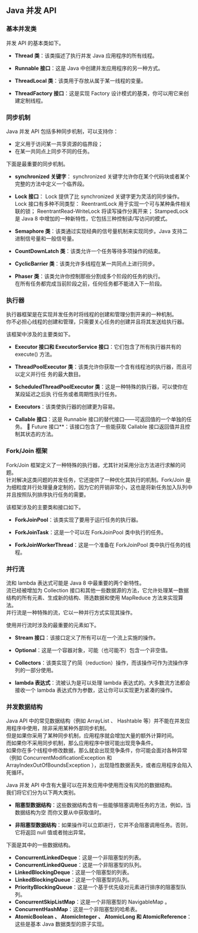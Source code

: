 ## Java 并发 API  
### 基本并发类
并发 API 的基本类如下。
-	**Thread 类**：该类描述了执行并发 Java 应用程序的所有线程。

-	**Runnable 接口**：这是 Java 中创建并发应用程序的另一种方式。
-	**ThreadLocal 类**：该类用于存放从属于某一线程的变量。
-	**ThreadFactory 接口**：这是实现 Factory 设计模式的基类，你可以用它来创建定制线程。
  
  
### 同步机制
Java 并发 API 包括多种同步机制，可以支持你：
-	定义用于访问某一共享资源的临界段；
-	在某一共同点上同步不同的任务。

下面是最重要的同步机制。
-	**synchronized 关键字**： synchronized 关键字允许你在某个代码块或者某个完整的方法中定义一个临界段。

-	**Lock 接口**： Lock 提供了比 synchronized 关键字更为灵活的同步操作。   
Lock 接口有多种不同类型： ReentrantLock 用于实现一个可与某种条件相关联的锁； ReentrantRead-WriteLock 将读写操作分离开来； StampedLock 是 Java 8 中增加的一种新特性，它包括三种控制读/写访问的模式。
-	**Semaphore 类**：该类通过实现经典的信号量机制来实现同步。Java 支持二进制信号量和一般信号量。
-	**CountDownLatch 类**：该类允许一个任务等待多项操作的结束。
-	**CyclicBarrier 类**：该类允许多线程在某一共同点上进行同步。
-	**Phaser 类**：该类允许你控制那些分割成多个阶段的任务的执行。  
在所有任务都完成当前阶段之前，任何任务都不能进入下一阶段。
  
  
### 执行器
执行器框架是在实现并发任务时将线程的创建和管理分割开来的一种机制。  
你不必担心线程的创建和管理，只需要关心任务的创建并且将其发送给执行器。  

该框架中涉及的主要类如下。
-	**Executor 接口和 ExecutorService 接口**：它们包含了所有执行器共有的 execute() 方法。

-	**ThreadPoolExecutor 类**：该类允许你获取一个含有线程池的执行器，而且可以定义并行任
务的最大数目。
-	**ScheduledThreadPoolExecutor 类**：这是一种特殊的执行器，可以使你在某段延迟之后执
行任务或者周期性执行任务。
-	**Executors**：该类使执行器的创建更为容易。
-	**Callable 接口**：这是 Runnable 接口的替代接口——可返回值的一个单独的任务。
 Future 接口**：该接口包含了一些能获取 Callable 接口返回值并且控制其状态的方法。
  
  
### Fork/Join 框架
Fork/Join 框架定义了一种特殊的执行器，尤其针对采用分治方法进行求解的问题。  
针对解决这类问题的并发任务，它还提供了一种优化其执行的机制。Fork/Join 是为细粒度并行处理量身定制的，因为它的开销非常小，这也是将新任务加入队列中并且按照队列排序执行任务的需要。  

该框架涉及的主要类和接口如下。
-	**ForkJoinPool**：该类实现了要用于运行任务的执行器。

-	**ForkJoinTask**：这是一个可以在 ForkJoinPool 类中执行的任务。
-	**ForkJoinWorkerThread**：这是一个准备在 ForkJoinPool 类中执行任务的线程。
  
  
### 并行流
流和 lambda 表达式可能是 Java 8 中最重要的两个新特性。  
流已经被增加为 Collection 接口和其他一些数据源的方法，它允许处理某一数据结构的所有元素、生成新的结构、筛选数据和使用 MapReduce 方法来实现算法。  
并行流是一种特殊的流，它以一种并行方式实现其操作。  

使用并行流时涉及的最重要的元素如下。
-	**Stream 接口**：该接口定义了所有可以在一个流上实施的操作。

-	**Optional**：这是一个容器对象，可能（也可能不）包含一个非空值。
-	**Collectors**：该类实现了约简（reduction）操作，而该操作可作为流操作序列的一部分使用。
-	**lambda 表达式**：流被认为是可以处理 lambda 表达式的。大多数流方法都会接收一个 lambda
表达式作为参数，这让你可以实现更为紧凑的操作。
  
  
### 并发数据结构
Java API 中的常见数据结构（例如 ArrayList 、 Hashtable 等）并不能在并发应用程序中使用，除非采用某种外部同步机制。  
但是如果你采用了某种同步机制，应用程序就会增加大量的额外计算时间。  
而如果你不采用同步机制，那么应用程序中很可能出现竞争条件。  
如果你在多个线程中修改数据，那么就会出现竞争条件，你可能会面对各种异常（例如 ConcurrentModificationException 和 ArrayIndexOutOfBoundsException ），出现隐性数据丢失，或者应用程序会陷入死循环。  

Java 并发 API 中含有大量可以在并发应用中使用而没有风险的数据结构。  
我们将它们分为以下两大类别。
-	**阻塞型数据结构**：这些数据结构含有一些能够阻塞调用任务的方法，例如，当数据结构为空
而你又要从中获取值时。

-	**非阻塞型数据结构**：如果操作可以立即进行，它并不会阻塞调用任务。否则，它将返回 null
值或者抛出异常。

下面是其中的一些数据结构。
-	**ConcurrentLinkedDeque**：这是一个非阻塞型的列表。
-	**ConcurrentLinkedQueue**：这是一个非阻塞型的队列。
-	**LinkedBlockingDeque**：这是一个阻塞型的列表。
-	**LinkedBlockingQueue**：这是一个阻塞型的队列。
-	**PriorityBlockingQueue**：这是一个基于优先级对元素进行排序的阻塞型队列。
-	**ConcurrentSkipListMap**：这是一个非阻塞型的 NavigableMap 。
-	**ConcurrentHashMap**：这是一个非阻塞型的哈希表。
-	**AtomicBoolean 、 AtomicInteger 、 AtomicLong 和 AtomicReference**：这些是基本 Java 数据类型的原子实现。